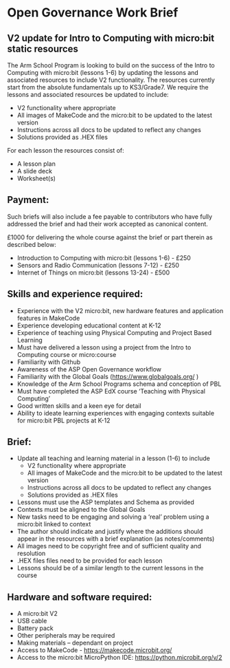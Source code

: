 # Open Governance Work Brief 

## V2 update for Intro to Computing with micro:bit static resources
The Arm School Program is looking to build on the success of the Intro to Computing with micro:bit (lessons 1-6) by updating the lessons and associated resources to include V2 functionality.
 The resources currently start from the absolute fundamentals up to KS3/Grade7. We require the lessons and associated resources be updated to include:
- V2 functionality where appropriate
- All images of MakeCode and the micro:bit to be updated to the latest version
- Instructions across all docs to be updated to reflect any changes
- Solutions provided as .HEX files

For each lesson the resources consist of:
- A lesson plan
- A slide deck
- Worksheet(s)

## Payment:
Such briefs will also include a fee payable to contributors who have fully addressed the brief and had their work accepted as canonical content.

£1000 for delivering the whole course against the brief or part therein as described below:
- Introduction to Computing with micro:bit (lessons 1-6) - £250
- Sensors and Radio Communication (lessons 7-12) - £250
- Internet of Things on micro:bit (lessons 13-24) - £500

## Skills and experience required:
- Experience with the V2 micro:bit, new hardware features and application features in MakeCode 
- Experience developing educational content at K-12
- Experience of teaching using Physical Computing and Project Based Learning
- Must have delivered a lesson using a project from the Intro to Computing course or micro:course
- Familiarity with Github
- Awareness of the ASP Open Governance workflow
- Familiarity with the Global Goals (https://www.globalgoals.org/ )
- Knowledge of the Arm School Programs schema and conception of PBL
- Must have completed the ASP EdX course ‘Teaching with Physical Computing’
- Good written skills and a keen eye for detail
- Ability to ideate learning experiences with engaging contexts suitable for micro:bit PBL projects at K-12

## Brief:
- Update all teaching and learning material in a lesson (1-6) to include
  - V2 functionality where appropriate
  - All images of MakeCode and the micro:bit to be updated to the latest version
  - Instructions across all docs to be updated to reflect any changes
  - Solutions provided as .HEX files
- Lessons must use the ASP templates and Schema as provided
- Contexts must be aligned to the Global Goals
- New tasks need to be engaging and solving a ‘real’ problem using a micro:bit linked to context
- The author should indicate and justify where the additions should appear in the resources with a brief explanation (as notes/comments)
- All images need to be copyright free and of sufficient quality and resolution
- .HEX files files need to be provided for each lesson
- Lessons should be of a similar length to the current lessons in the course

## Hardware and software required:
- A micro:bit V2
- USB cable
- Battery pack
- Other peripherals may be required
- Making materials – dependant on project
- Access to MakeCode - https://makecode.microbit.org/ 
- Access to the micro:bit MicroPython IDE: https://python.microbit.org/v/2 



